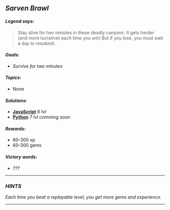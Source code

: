 ## _Sarven Brawl_

#### _Legend says:_
> Stay alive for two minutes in these deadly canyons. It gets harder (and more lucrative) each time you win! But if you lose, you must wait a day to resubmit.

#### _Goals:_
+ _Survive for two minutes_

#### _Topics:_
+ None

#### _Solutions:_
+ **[JavaScript](sarvenBrawl.js)** _6 lvl_
+ **[Python](sarven_brawl.py)** _7 lvl comming soon_

#### _Rewards:_
+ 60-300 xp
+ 60-300 gems

#### _Victory words:_
+ _???_

___

### _HINTS_

_Each time you beat a replayable level, you get more gems and experience._

___
